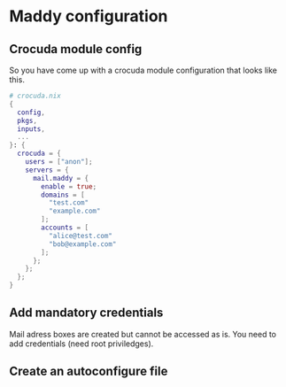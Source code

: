 # Maddy configuration

## Crocuda module config

So you have come up with a crocuda module configuration
that looks like this.

```nix
# crocuda.nix
{
  config,
  pkgs,
  inputs,
  ...
}: {
  crocuda = {
    users = ["anon"];
    servers = {
      mail.maddy = {
        enable = true;
        domains = [
          "test.com"
          "example.com"
        ];
        accounts = [
          "alice@test.com"
          "bob@example.com"
        ];
      };
    };
  };
}
```

## Add mandatory credentials

Mail adress boxes are created but cannot be accessed as is.
You need to add credentials (need root priviledges).

## Create an autoconfigure file
